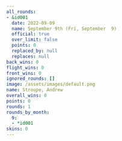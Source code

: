 ```yaml
---
all_rounds:
- &id001
  date: 2022-09-09
  name: September 9th (Fri, September  9)
  official: true
  over_limit: false
  points: 0
  replaced_by: null
  replaces: null
back_wins: 0
flight_wins: 0
front_wins: 0
ignored_rounds: []
image: /assets/images/default.png
name: Stroupe, Andrew
overall_wins: 0
points: 0
rounds: 1
rounds_by_month:
  9:
  - *id001
skins: 0
---
```

